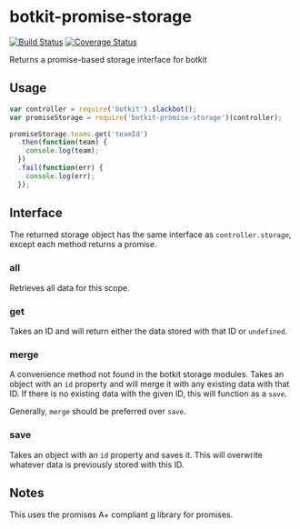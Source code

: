 # botkit-promise-storage
[![Build Status](https://travis-ci.org/colestrode/botkit-promise-storage.svg?branch=master)](https://travis-ci.org/colestrode/botkit-promise-storage)
[![Coverage Status](https://coveralls.io/repos/github/colestrode/botkit-promise-storage/badge.svg?branch=master)](https://coveralls.io/github/colestrode/botkit-promise-storage?branch=master)

Returns a promise-based storage interface for botkit

## Usage

```js
var controller = require('botkit').slackbot();
var promiseStorage = require('botkit-promise-storage')(controller);

promiseStorage.teams.get('teamId')
  .then(function(team) {
    console.log(team);
  })
  .fail(function(err) {
    console.log(err);
  });
```

## Interface

The returned storage object has the same interface as `controller.storage`, except each method returns a promise.

### all

Retrieves all data for this scope.

### get

Takes an ID and will return either the data stored with that ID or `undefined`.

### merge

A convenience method not found in the botkit storage modules. Takes an object with an `id` property and will merge it with
any existing data with that ID. If there is no existing data with the given ID, this will function as a `save`. 

Generally, `merge` should be preferred over `save`.

### save

Takes an object with an `id` property and saves it. This will overwrite whatever data is previously stored with this ID.


## Notes

This uses the promises A+ compliant [q](https://github.com/kriskowal/q) library for promises.
